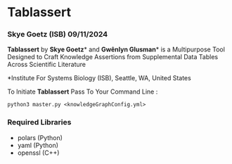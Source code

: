 # Tablassert
### Skye Goetz (ISB) 09/11/2024

**Tablassert** by **Skye Goetz**\* and **Gwênlyn Glusman**\* is a Multipurpose Tool Designed to Craft Knowledge Assertions from Supplemental Data Tables Across Scientific Literature

*Institute For Systems Biology (ISB), Seattle, WA, United States

To Initiate **Tablassert** Pass To Your Command Line :

```
python3 master.py <knowledgeGraphConfig.yml>
```
### Required Libraries
- polars (Python)
- yaml (Python)
- openssl (C++)